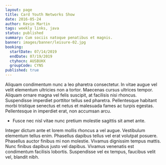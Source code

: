 ```yaml
---
layout: page
title: Card Youth Networks Show
date: 2016-05-24
author: Kevin Martin
tags: weekly links, java
status: published
summary: Cum sociis natoque penatibus et magnis.
banner: images/banner/leisure-02.jpg
booking:
  startDate: 07/14/2019
  endDate: 07/19/2019
  ctyhocn: AUSBUHX
  groupCode: CYNS
published: true
---
```

Aliquam condimentum nunc a leo pharetra consectetur. In vitae augue vel velit elementum ultricies non a tortor. Maecenas cursus ultrices tempor. Aliquam ornare magna vel felis suscipit, at facilisis nisi rhoncus. Suspendisse imperdiet porttitor tellus sed pharetra. Pellentesque habitant morbi tristique senectus et netus et malesuada fames ac turpis egestas. Pellentesque in imperdiet erat, non accumsan arcu.

* Fusce nec nisl vitae nunc pretium molestie sagittis sit amet ante.

Integer dictum ante et lorem mollis rhoncus a vel augue. Vestibulum elementum tellus enim. Phasellus dapibus tellus vel erat volutpat posuere. Phasellus auctor finibus mi non molestie. Vivamus dignissim tempus mattis. Nunc finibus dapibus justo vel dapibus. Vivamus venenatis est condimentum facilisis lobortis. Suspendisse vel ex tempus, faucibus velit vel, blandit nibh.

